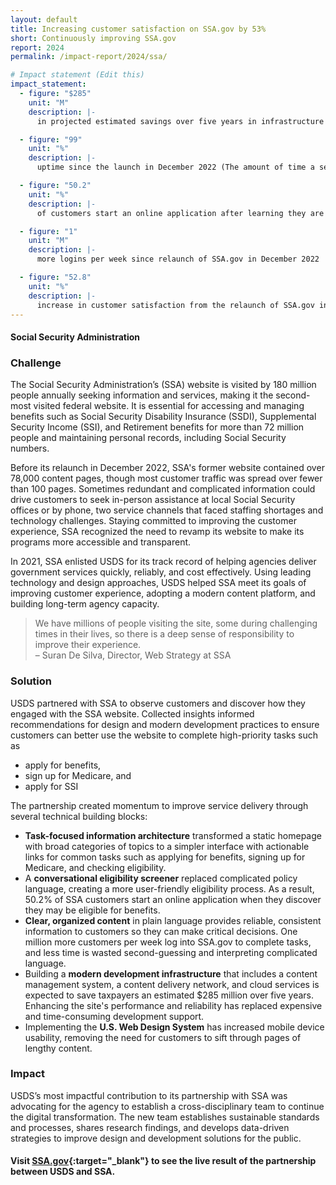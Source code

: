 ```yaml
---
layout: default
title: Increasing customer satisfaction on SSA.gov by 53%
short: Continuously improving SSA.gov
report: 2024
permalink: /impact-report/2024/ssa/

# Impact statement (Edit this)
impact_statement:
  - figure: "$285"
    unit: "M"
    description: |-
      in projected estimated savings over five years in infrastructure expenses

  - figure: "99"
    unit: "%"
    description: |-
      uptime since the launch in December 2022 (The amount of time a service or system is available and operational)

  - figure: "50.2"
    unit: "%"
    description: |-
      of customers start an online application after learning they are eligible through the newly revamped, straightforward eligibility screening process

  - figure: "1"
    unit: "M"
    description: |-
      more logins per week since relaunch of SSA.gov in December 2022

  - figure: "52.8"
    unit: "%"
    description: |-
      increase in customer satisfaction from the relaunch of SSA.gov in December 2022 to September 2023
---
```


#### Social Security Administration

### Challenge

The Social Security Administration’s (SSA) website is visited by 180 million people annually seeking information and services, making it the second-most visited federal website. It is essential for accessing and managing benefits such as Social Security Disability Insurance (SSDI), Supplemental Security Income (SSI), and Retirement benefits for more than 72 million people and maintaining personal records, including Social Security numbers.

Before its relaunch in December 2022, SSA's former website contained over 78,000 content pages, though most customer traffic was spread over fewer than 100 pages. Sometimes redundant and complicated information could drive customers to seek in-person assistance at local Social Security offices or by phone, two service channels that faced staffing shortages and technology challenges. Staying committed to improving the customer experience, SSA recognized the need to revamp its website to make its programs more accessible and transparent.

In 2021, SSA enlisted USDS for its track record of helping agencies deliver government services quickly, reliably, and cost effectively. Using leading technology and design approaches, USDS helped SSA meet its goals of improving customer experience, adopting a modern content platform, and building long-term agency capacity.

<blockquote class="pullquote" markdown="1">
We have millions of people visiting the site, some during challenging times in their lives, so there is a deep sense of responsibility to improve their experience.
 <footer>– Suran De Silva, Director, Web Strategy at SSA
</footer>
</blockquote>

### Solution

USDS partnered with SSA to observe customers and discover how they engaged with the SSA website. Collected insights informed recommendations for design and modern development practices to ensure customers can better use the website to complete high-priority tasks such as

- apply for benefits,
- sign up for Medicare, and
- apply for SSI

The partnership created momentum to improve service delivery through several technical building blocks:

- **Task-focused information architecture** transformed a static homepage with broad categories of topics to a simpler interface with actionable links for common tasks such as applying for benefits, signing up for Medicare, and checking eligibility.
- A **conversational eligibility screener** replaced complicated policy language, creating a more user-friendly eligibility process. As a result, 50.2% of SSA customers start an online application when they discover they may be eligible for benefits.
- **Clear, organized content** in plain language provides reliable, consistent information to customers so they can make critical decisions. One million more customers per week log into SSA.gov to complete tasks, and less time is wasted second-guessing and interpreting complicated language.
- Building a **modern development infrastructure** that includes a content management system, a content delivery network, and cloud services is expected to save taxpayers an estimated $285 million over five years. Enhancing the site's performance and reliability has replaced expensive and time-consuming development support.
- Implementing the **U.S. Web Design System** has increased mobile device usability, removing the need for customers to sift through pages of lengthy content.

### Impact

USDS’s most impactful contribution to its partnership with SSA was advocating for the agency to establish a cross-disciplinary team to continue the digital transformation. The new team establishes sustainable standards and processes, shares research findings, and develops data-driven strategies to improve design and development solutions for the public.

#### Visit [SSA.gov](https://www.ssa.gov/){:target="\_blank"} to see the live result of the partnership between USDS and SSA.

